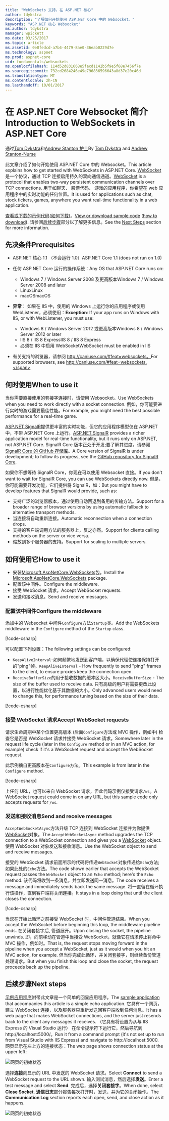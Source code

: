 ```yaml
---
title: "WebSockets 支持，在 ASP.NET 核心"
author: tdykstra
description: "了解如何开始使用 ASP.NET Core 中的 Websocket。"
keywords: "ASP.NET 核心 Websocket"
ms.author: tdykstra
manager: wpickett
ms.date: 03/25/2017
ms.topic: article
ms.assetid: 0e0fedcd-a7b4-4479-8ae0-36eab0229d7e
ms.technology: aspnet
ms.prod: aspnet-core
uid: fundamentals/websockets
ms.openlocfilehash: 114d52d831668e5facd1142b5f9e5f68e7456f7e
ms.sourcegitcommit: 732cd2684246e49e796836596643a8d37e20c46d
ms.translationtype: MT
ms.contentlocale: zh-CN
ms.lasthandoff: 10/01/2017
---
```

# <a name="introduction-to-websockets-in-aspnet-core"></a><span data-ttu-id="790e1-104">在 ASP.NET Core Websocket 简介</span><span class="sxs-lookup"><span data-stu-id="790e1-104">Introduction to WebSockets in ASP.NET Core</span></span>

<span data-ttu-id="790e1-105">通过[Tom Dykstra](https://github.com/tdykstra)和[Andrew Stanton 护士](https://github.com/anurse)</span><span class="sxs-lookup"><span data-stu-id="790e1-105">By [Tom Dykstra](https://github.com/tdykstra) and [Andrew Stanton-Nurse](https://github.com/anurse)</span></span>

<span data-ttu-id="790e1-106">此文章介绍了如何开始使用 ASP.NET Core 中的 Websocket。</span><span class="sxs-lookup"><span data-stu-id="790e1-106">This article explains how to get started with WebSockets in ASP.NET Core.</span></span> <span data-ttu-id="790e1-107">[WebSocket](https://wikipedia.org/wiki/WebSocket)是一个协议，通过 TCP 连接启用持久的双向通信通道。</span><span class="sxs-lookup"><span data-stu-id="790e1-107">[WebSocket](https://wikipedia.org/wiki/WebSocket) is a protocol that enables two-way persistent communication channels over TCP connections.</span></span> <span data-ttu-id="790e1-108">用于如聊天、 股票代码、 游戏的应用程序，你希望在 web 应用程序中的实时功能的任何位置。</span><span class="sxs-lookup"><span data-stu-id="790e1-108">It is used for applications such as chat, stock tickers, games, anywhere you want real-time functionality in a web application.</span></span>

<span data-ttu-id="790e1-109">[查看或下载的示例代码](https://github.com/aspnet/Docs/tree/master/aspnetcore/fundamentals/websockets/sample)([如何下载](xref:tutorials/index#how-to-download-a-sample))。</span><span class="sxs-lookup"><span data-stu-id="790e1-109">[View or download sample code](https://github.com/aspnet/Docs/tree/master/aspnetcore/fundamentals/websockets/sample) ([how to download](xref:tutorials/index#how-to-download-a-sample)).</span></span> <span data-ttu-id="790e1-110">请参阅[后续步骤](#next-steps)部分以了解更多信息。</span><span class="sxs-lookup"><span data-stu-id="790e1-110">See the [Next Steps](#next-steps) section for more information.</span></span>


## <a name="prerequisites"></a><span data-ttu-id="790e1-111">先决条件</span><span class="sxs-lookup"><span data-stu-id="790e1-111">Prerequisites</span></span>

* <span data-ttu-id="790e1-112">ASP.NET 核心 1.1 （不会运行 1.0）</span><span class="sxs-lookup"><span data-stu-id="790e1-112">ASP.NET Core 1.1 (does not run on 1.0)</span></span>
* <span data-ttu-id="790e1-113">任何 ASP.NET Core 运行的操作系统：</span><span class="sxs-lookup"><span data-stu-id="790e1-113">Any OS that ASP.NET Core runs on:</span></span>
  
  * <span data-ttu-id="790e1-114">Windows 7 / Windows Server 2008 及更高版本</span><span class="sxs-lookup"><span data-stu-id="790e1-114">Windows 7 / Windows Server 2008 and later</span></span>
  * <span data-ttu-id="790e1-115">Linux</span><span class="sxs-lookup"><span data-stu-id="790e1-115">Linux</span></span>
  * <span data-ttu-id="790e1-116">macOS</span><span class="sxs-lookup"><span data-stu-id="790e1-116">macOS</span></span>

* <span data-ttu-id="790e1-117">**异常**： 如果在 IIS 中，使用的 Windows 上运行你的应用程序或使用 WebListener，必须使用：</span><span class="sxs-lookup"><span data-stu-id="790e1-117">**Exception**: If your app runs on Windows with IIS, or with WebListener, you must use:</span></span>

  * <span data-ttu-id="790e1-118">Windows 8 / Windows Server 2012 或更高版本</span><span class="sxs-lookup"><span data-stu-id="790e1-118">Windows 8 / Windows Server 2012 or later</span></span>
  * <span data-ttu-id="790e1-119">IIS 8 / IIS 8 Express</span><span class="sxs-lookup"><span data-stu-id="790e1-119">IIS 8 / IIS 8 Express</span></span>
  * <span data-ttu-id="790e1-120">必须在 IIS 中启用 WebSocket</span><span class="sxs-lookup"><span data-stu-id="790e1-120">WebSocket must be enabled in IIS</span></span>

* <span data-ttu-id="790e1-121">有关支持的浏览器，请参阅 http://caniuse.com/#feat=websockets。</span><span class="sxs-lookup"><span data-stu-id="790e1-121">For supported browsers, see http://caniuse.com/#feat=websockets.</span></span>

## <a name="when-to-use-it"></a><span data-ttu-id="790e1-122">何时使用</span><span class="sxs-lookup"><span data-stu-id="790e1-122">When to use it</span></span>

<span data-ttu-id="790e1-123">当你需要直接使用的套接字连接时，请使用 Websocket。</span><span class="sxs-lookup"><span data-stu-id="790e1-123">Use WebSockets when you need to work directly with a socket connection.</span></span> <span data-ttu-id="790e1-124">例如，你可能要进行实时的游戏需要最佳性能。</span><span class="sxs-lookup"><span data-stu-id="790e1-124">For example, you might need the best possible performance for a real-time game.</span></span>

<span data-ttu-id="790e1-125">[ASP.NET SignalR](https://docs.microsoft.com/aspnet/signalr/overview/getting-started/introduction-to-signalr)提供更丰富的实时功能，但它的应用程序模型仅在 ASP.NET 中，不带 ASP.NET Core 上运行。</span><span class="sxs-lookup"><span data-stu-id="790e1-125">[ASP.NET SignalR](https://docs.microsoft.com/aspnet/signalr/overview/getting-started/introduction-to-signalr) provides a richer application model for real-time functionality, but it runs only on ASP.NET, not ASP.NET Core.</span></span> <span data-ttu-id="790e1-126">SignalR Core 版本正处于开发;要了解其进度，请参阅[SignalR Core 的 GitHub 存储库](https://github.com/aspnet/SignalR)。</span><span class="sxs-lookup"><span data-stu-id="790e1-126">A Core version of SignalR is under development; to follow its progress, see the [GitHub repository for SignalR Core](https://github.com/aspnet/SignalR).</span></span>

<span data-ttu-id="790e1-127">如果你不想等待 SignalR Core，你现在可以使用 Websocket 直接。</span><span class="sxs-lookup"><span data-stu-id="790e1-127">If you don't want to wait for SignalR Core, you can use WebSockets directly now.</span></span> <span data-ttu-id="790e1-128">但是，你可能需要开发功能，它们提供将 SignalR，如：</span><span class="sxs-lookup"><span data-stu-id="790e1-128">But you might have to develop features that SignalR would provide, such as:</span></span>

* <span data-ttu-id="790e1-129">支持广泛的浏览器版本，通过使用自动回退到备用的传输方法。</span><span class="sxs-lookup"><span data-stu-id="790e1-129">Support for a broader range of browser versions by using automatic fallback to alternative transport methods.</span></span>
* <span data-ttu-id="790e1-130">当连接将自动重新连接。</span><span class="sxs-lookup"><span data-stu-id="790e1-130">Automatic reconnection when a connection drops.</span></span>
* <span data-ttu-id="790e1-131">支持的客户端调用方法的服务器上，反之亦然。</span><span class="sxs-lookup"><span data-stu-id="790e1-131">Support for clients calling methods on the server or vice versa.</span></span>
* <span data-ttu-id="790e1-132">缩放到多个服务器的支持。</span><span class="sxs-lookup"><span data-stu-id="790e1-132">Support for scaling to multiple servers.</span></span>

## <a name="how-to-use-it"></a><span data-ttu-id="790e1-133">如何使用它</span><span class="sxs-lookup"><span data-stu-id="790e1-133">How to use it</span></span>

* <span data-ttu-id="790e1-134">安装[Microsoft.AspNetCore.WebSockets](https://www.nuget.org/packages/Microsoft.AspNetCore.WebSockets/)包。</span><span class="sxs-lookup"><span data-stu-id="790e1-134">Install the [Microsoft.AspNetCore.WebSockets](https://www.nuget.org/packages/Microsoft.AspNetCore.WebSockets/) package.</span></span>
* <span data-ttu-id="790e1-135">配置该中间件。</span><span class="sxs-lookup"><span data-stu-id="790e1-135">Configure the middleware.</span></span>
* <span data-ttu-id="790e1-136">接受 WebSocket 请求。</span><span class="sxs-lookup"><span data-stu-id="790e1-136">Accept WebSocket requests.</span></span>
* <span data-ttu-id="790e1-137">发送和接收消息。</span><span class="sxs-lookup"><span data-stu-id="790e1-137">Send and receive messages.</span></span>

### <a name="configure-the-middleware"></a><span data-ttu-id="790e1-138">配置该中间件</span><span class="sxs-lookup"><span data-stu-id="790e1-138">Configure the middleware</span></span>

<span data-ttu-id="790e1-139">添加中的 Websocket 中间件`Configure`方法`Startup`类。</span><span class="sxs-lookup"><span data-stu-id="790e1-139">Add the WebSockets middleware in the `Configure` method of the `Startup` class.</span></span>

[!code-csharp[](websockets/sample/Startup.cs?name=UseWebSockets)]

<span data-ttu-id="790e1-140">可以配置下列设置：</span><span class="sxs-lookup"><span data-stu-id="790e1-140">The following settings can be configured:</span></span>

* <span data-ttu-id="790e1-141">`KeepAliveInterval`-如何频繁地发送到客户端，以确保代理使连接保持打开的"ping"帧。</span><span class="sxs-lookup"><span data-stu-id="790e1-141">`KeepAliveInterval` - How frequently to send "ping" frames to the client, to ensure proxies keep the connection open.</span></span>
* <span data-ttu-id="790e1-142">`ReceiveBufferSize`的用于接收数据的缓冲区大小。</span><span class="sxs-lookup"><span data-stu-id="790e1-142">`ReceiveBufferSize` - The size of the buffer used to receive data.</span></span> <span data-ttu-id="790e1-143">只有高级的用户将需要更改此设置，以进行性能优化基于其数据的大小。</span><span class="sxs-lookup"><span data-stu-id="790e1-143">Only advanced users would need to change this, for performance tuning based on the size of their data.</span></span>

[!code-csharp[](websockets/sample/Startup.cs?name=UseWebSocketsOptions)]

### <a name="accept-websocket-requests"></a><span data-ttu-id="790e1-144">接受 WebSocket 请求</span><span class="sxs-lookup"><span data-stu-id="790e1-144">Accept WebSocket requests</span></span>

<span data-ttu-id="790e1-145">请求生命周期中某个位置更高版本 (后面`Configure`方法或 MVC 操作，例如中) 检查它是否是 WebSocket 请求并接受 WebSocket 请求。</span><span class="sxs-lookup"><span data-stu-id="790e1-145">Somewhere later in the request life cycle (later in the `Configure` method or in an MVC action, for example) check if it's a WebSocket request and accept the WebSocket request.</span></span>

<span data-ttu-id="790e1-146">此示例摘自更高版本在`Configure`方法。</span><span class="sxs-lookup"><span data-stu-id="790e1-146">This example is from later in the `Configure` method.</span></span>

[!code-csharp[](websockets/sample/Startup.cs?name=AcceptWebSocket&highlight=7)]

<span data-ttu-id="790e1-147">上任何 URL，也可以来自 WebSocket 请求，但此代码示例仅接受请求`/ws`。</span><span class="sxs-lookup"><span data-stu-id="790e1-147">A WebSocket request could come in on any URL, but this sample code only accepts requests for `/ws`.</span></span>

### <a name="send-and-receive-messages"></a><span data-ttu-id="790e1-148">发送和接收消息</span><span class="sxs-lookup"><span data-stu-id="790e1-148">Send and receive messages</span></span>

<span data-ttu-id="790e1-149">`AcceptWebSocketAsync`方法升级 TCP 连接到 WebSocket 连接并为你提供[WebSocket](https://docs.microsoft.com/dotnet/core/api/system.net.websockets.websocket)对象。</span><span class="sxs-lookup"><span data-stu-id="790e1-149">The `AcceptWebSocketAsync` method upgrades the TCP connection to a WebSocket connection and gives you a [WebSocket](https://docs.microsoft.com/dotnet/core/api/system.net.websockets.websocket) object.</span></span> <span data-ttu-id="790e1-150">使用 WebSocket 对象发送和接收消息。</span><span class="sxs-lookup"><span data-stu-id="790e1-150">Use the WebSocket object to send and receive messages.</span></span>

<span data-ttu-id="790e1-151">接受的 WebSocket 请求前面所示的代码将传递`WebSocket`对象传递给`Echo`方法; 如果此处的`Echo`方法。</span><span class="sxs-lookup"><span data-stu-id="790e1-151">The code shown earlier that accepts the WebSocket request passes the `WebSocket` object to an `Echo` method; here's the `Echo` method.</span></span> <span data-ttu-id="790e1-152">该代码将收到一条消息，并立即发送同一消息。</span><span class="sxs-lookup"><span data-stu-id="790e1-152">The code receives a message and immediately sends back the same message.</span></span> <span data-ttu-id="790e1-153">将一直留在循环执行该操作，直到客户端将关闭连接。</span><span class="sxs-lookup"><span data-stu-id="790e1-153">It stays in a loop doing that until the client closes the connection.</span></span> 

[!code-csharp[](websockets/sample/Startup.cs?name=Echo)]

<span data-ttu-id="790e1-154">当您在开始此循环之前接受 WebSocket 时，中间件管道结束。</span><span class="sxs-lookup"><span data-stu-id="790e1-154">When you accept the WebSocket before beginning this loop, the middleware pipeline ends.</span></span>  <span data-ttu-id="790e1-155">在关闭套接字后, 管道展开。</span><span class="sxs-lookup"><span data-stu-id="790e1-155">Upon closing the socket, the pipeline unwinds.</span></span> <span data-ttu-id="790e1-156">即，向前移动在管道中当接受 WebSocket，就像它在请求停止将命中 MVC 操作，例如时。</span><span class="sxs-lookup"><span data-stu-id="790e1-156">That is, the request stops moving forward in the pipeline when you accept a WebSocket, just as it would when you hit an MVC action, for example.</span></span>  <span data-ttu-id="790e1-157">但当你完成此循环，并关闭套接字，则继续备份管道处理请求。</span><span class="sxs-lookup"><span data-stu-id="790e1-157">But when you finish this loop and close the socket, the request proceeds back up the pipeline.</span></span>

## <a name="next-steps"></a><span data-ttu-id="790e1-158">后续步骤</span><span class="sxs-lookup"><span data-stu-id="790e1-158">Next steps</span></span>

<span data-ttu-id="790e1-159">[示例应用程序](https://github.com/aspnet/Docs/tree/master/aspnetcore/fundamentals/websockets/sample)附带此文章是一个简单的回显应用程序。</span><span class="sxs-lookup"><span data-stu-id="790e1-159">The [sample application](https://github.com/aspnet/Docs/tree/master/aspnetcore/fundamentals/websockets/sample) that accompanies this article is a simple echo application.</span></span> <span data-ttu-id="790e1-160">它具有一个网页，建立 WebSocket 连接，以及服务器只重新发送回客户端收到任何消息。</span><span class="sxs-lookup"><span data-stu-id="790e1-160">It has a web page that makes WebSocket connections, and the server just resends back to the client any messages it receives.</span></span> <span data-ttu-id="790e1-161">（它具有将设置为从与 IIS Express 的 Visual Studio 运行） 在命令提示符下运行它，然后导航到 http://localhost:5000/。</span><span class="sxs-lookup"><span data-stu-id="790e1-161">Run it from a command prompt (it's not set up to run from Visual Studio with IIS Express) and navigate to http://localhost:5000.</span></span> <span data-ttu-id="790e1-162">网页显示在左上方的连接状态：</span><span class="sxs-lookup"><span data-stu-id="790e1-162">The web page shows connection status at the upper left:</span></span>

![网页的初始状态](websockets/_static/start.png)

<span data-ttu-id="790e1-164">选择**连接**向显示的 URL 中发送的 WebSocket 请求。</span><span class="sxs-lookup"><span data-stu-id="790e1-164">Select **Connect** to send a WebSocket request to the URL shown.</span></span>  <span data-ttu-id="790e1-165">输入测试消息，然后选择**发送**。</span><span class="sxs-lookup"><span data-stu-id="790e1-165">Enter a test message and select **Send**.</span></span> <span data-ttu-id="790e1-166">完成后，选择**关闭套接字**。</span><span class="sxs-lookup"><span data-stu-id="790e1-166">When done, select **Close Socket**.</span></span> <span data-ttu-id="790e1-167">**通信日志**部分报告每次打开时，发送，并为它的关闭操作。</span><span class="sxs-lookup"><span data-stu-id="790e1-167">The **Communication Log** section reports each open, send, and close action as it happens.</span></span>

![网页的初始状态](websockets/_static/end.png)
